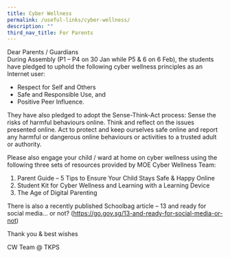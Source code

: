 ```yaml
---
title: Cyber Wellness
permalink: /useful-links/cyber-wellness/
description: ""
third_nav_title: For Parents
---
```

Dear Parents / Guardians<br>
During Assembly (P1 – P4 on 30 Jan while P5 & 6 on 6 Feb), the students have pledged to uphold the following cyber wellness principles as an Internet user:<br>
* Respect for Self and Others
* Safe and Responsible Use, and 
* Positive Peer Influence.

They have also pledged to adopt the Sense-Think-Act process:
Sense the risks of harmful behaviours online.
Think and reflect on the issues presented online.
Act to protect and keep ourselves safe online and report any harmful or dangerous online behaviours or activities to a trusted adult or authority.

Please also engage your child / ward at home on cyber wellness using the following three sets of resources provided by MOE Cyber Wellness Team:
1. Parent Guide – 5 Tips to Ensure Your Child Stays Safe & Happy Online
2. Student Kit for Cyber Wellness and Learning with a Learning Device
3. The Age of Digital Parenting

There is also a recently published Schoolbag article – 13 and ready for social media… or not?
(https://go.gov.sg/13-and-ready-for-social-media-or-not)

Thank you & best wishes

CW Team @ TKPS
